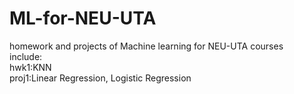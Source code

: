 # ML-for-NEU-UTA
homework and projects of Machine learning for NEU-UTA courses  
include:  
hwk1:KNN  
proj1:Linear Regression, Logistic Regression
